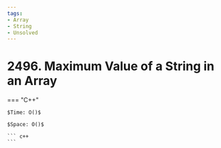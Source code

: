 ```yaml
---
tags:
- Array
- String
- Unsolved
---
```



# 2496. Maximum Value of a String in an Array

=== "C++"

    $Time: O()$

    $Space: O()$

    ``` c++
    ```